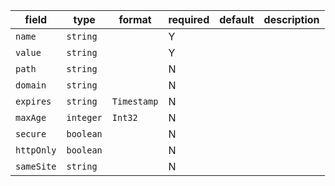 | field | type | format | required | default | description |
|---|---|---|---|---|---|
| `name` | `string` |  | Y |  |
| `value` | `string` |  | Y |  |
| `path` | `string` |  | N |  |
| `domain` | `string` |  | N |  |
| `expires` | `string` | `Timestamp` | N |  |  |
| `maxAge` | `integer` | `Int32` | N |  |
| `secure` | `boolean` |  | N |  |
| `httpOnly` | `boolean` |  | N |  |
| `sameSite` | `string` |  | N |  |
